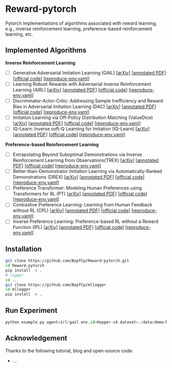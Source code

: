 # Reward-pytorch
Pytorch implementations of algorithms associated with reward learning, e.g., inverse reinforcement learning, preference-based reinforcement learning, etc.

## Implemented Algorithms

**Inverse Reinforcement Learning**

- [ ] Generative Adversarial Imitation Learning (GAIL) [[arXiv](https://arxiv.org/pdf/1606.03476.pdf)] [[annotated PDF](./docs/irl/GAIL.pdf)] [[official code](https://github.com/openai/imitation)] [[reproduce-env.yaml](./reproduce/irl/gail.yaml)]
- [ ] Learning Robust Rewards with Adversarial Inverse Reinforcement Learning (AIRL) [[arXiv](https://arxiv.org/pdf/1710.11248.pdf)] [[annotated PDF](./docs/irl/AIRL.pdf)] [[official code](https://github.com/justinjfu/inverse_rl)] [[reproduce-env.yaml](./reproduce/irl/airl.yaml)]
- [ ] Discriminator-Actor-Critic: Addressing Sample Inefficiency and Reward Bias in Adversarial Imitation Learning (DAC) [[arXiv](https://arxiv.org/pdf/1809.02925.pdf)] [[annotated PDF](./docs/irl/DAC.pdf)] [[official code](https://github.com/google-research/google-research/tree/master/dac)] [[reproduce-env.yaml](./reproduce/irl/dac.yaml)]
- [ ] Imitation Learning via Off-Policy Distribution Matching (ValueDice) [[arXiv](https://arxiv.org/pdf/1912.05032.pdf)] [[annotated PDF](./docs/irl/ValueDice.pdf)] [[official code](https://github.com/google-research/google-research/tree/master/value_dice)] [[reproduce-env.yaml](./reproduce/irl/valuedice.yaml)]
- [ ] IQ-Learn: Inverse soft-Q Learning for Imitation (IQ-Learn) [[arXiv](https://arxiv.org/pdf/2106.12142.pdf)] [[annotated PDF](./docs/irl/IQ-Learn.pdf)] [[official code](https://github.com/Div99/IQ-Learn)] [[reproduce-env.yaml](./reproduce/irl/iqlearn.yaml)]

**Preference-based Reinforcement Learning**

- [ ] Extrapolating Beyond Suboptimal Demonstrations via Inverse Reinforcement Learning from Observations(TREX) [[arXiv](https://arxiv.org/pdf/1904.06387.pdf)] [[annotated PDF](./docs/preference/TREX.pdf)] [[official code](https://github.com/hiwonjoon/ICML2019-TREX)] [[reproduce-env.yaml](./reproduce/preferemce/trex.yaml)]
- [ ] Better-than-Demonstrator Imitation Learning via Automatically-Ranked Demonstrations (DREX) [[arXiv](https://arxiv.org/pdf/1907.03976.pdf)] [[annotated PDF](./docs/preference/DREX.pdf)] [[official code](https://github.com/dsbrown1331/CoRL2019-DREX)] [[reproduce-env.yaml](./reproduce/preferemce/drex.yaml)]
- [ ] Preference Transformer: Modeling Human Preferences using Transformers for RL (PT) [[arXiv](https://arxiv.org/pdf/2303.00957.pdf)] [[annotated PDF](./docs/preference/PT.pdf)] [[official code](https://github.com/csmile-1006/PreferenceTransformer)] [[reproduce-env.yaml](./reproduce/preferemce/pt.yaml)]
- [ ] Contrastive Preference Learning: Learning from Human Feedback without RL (CPL) [[arXiv](https://arxiv.org/pdf/2310.13639.pdf)] [[annotated PDF](./docs/preference/CPL.pdf)] [[official code](https://github.com/jhejna/cpl)] [[reproduce-env.yaml](./reproduce/preferemce/cpl.yaml)]
- [ ] Inverse Preference Learning: Preference-based RL without a Reward Function (IPL) [[arXiv](https://arxiv.org/pdf/2305.15363.pdf)] [[annotated PDF](./docs/preference/IPL.pdf)] [[official code](https://github.com/jhejna/inverse-preference-learning)] [[reproduce-env.yaml](./reproduce/preferemce/ipl.yaml)]

## Installation

```bash
git clone https://github.com/BepfCp/Reward-pytorch.git
cd Reward-pytorch
pip install -e .
# logger
cd ..
git clone https://github.com/BepfCp/mllogger
cd mllogger
pip install -e .
```

## Run Experiment

```python
python example.py agent=irl/gail env.id=Hopper-v4 dataset=./data/demo/hopper_expert.h5
```

## Acknowledgement

Thanks to the following tutorial, blog and open-source code:

+ ...


